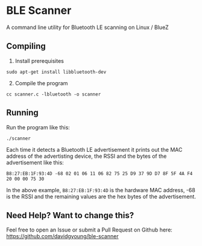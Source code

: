# BLE Scanner

A command line utility for Bluetooth LE scanning on Linux / BlueZ

## Compiling

1. Install prerequisites

`sudo apt-get install libbluetooth-dev`

2. Compile the program

`cc scanner.c -lbluetooth -o scanner`

## Running

Run the program like this:

`./scanner`

Each time it detects a Bluetooth LE advertisement it prints out the MAC address of the advertisting device, the RSSI and the bytes of the advertisement like this:

```
B8:27:EB:1F:93:4D -68 02 01 06 11 06 82 75 25 D9 37 9D D7 8F 5F 4A F4 20 00 00 75 30
```

In the above example, `B8:27:EB:1F:93:4D` is the hardware MAC address, -68 is the RSSI and the remaining values are the hex bytes of the advertisement.

## Need Help?  Want to change this?

Feel free to open an Issue or submit a Pull Request on Github here: https://github.com/davidgyoung/ble-scanner

